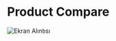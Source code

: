 # Product Compare
![Ekran Alıntısı](https://user-images.githubusercontent.com/34186839/111871908-93f35280-899d-11eb-8ac7-354f52f0d81f.PNG)

